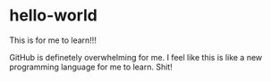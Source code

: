 # hello-world
This is for me to learn!!!

GitHub is definetely overwhelming for me. I feel like this is like a new programming
language for me to learn. Shit!
